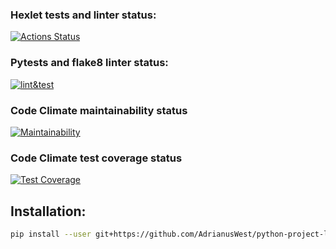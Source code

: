 ### Hexlet tests and linter status:
[![Actions Status](https://github.com/AdrianusWest/python-project-lvl3/workflows/hexlet-check/badge.svg)](https://github.com/AdrianusWest/python-project-lvl3/actions)

### Pytests and flake8 linter status:
[![lint&test](https://github.com/AdrianusWest/python-project-lvl3/actions/workflows/pyci.yml/badge.svg)](https://github.com/AdrianusWest/python-project-lvl3/actions/workflows/pyci.yml)

### Code Climate maintainability status
[![Maintainability](https://api.codeclimate.com/v1/badges/f6eb15d61f8f01ae51b0/maintainability)](https://codeclimate.com/github/AdrianusWest/python-project-lvl3/maintainability)

### Code Climate test coverage status
[![Test Coverage](https://api.codeclimate.com/v1/badges/f6eb15d61f8f01ae51b0/test_coverage)](https://codeclimate.com/github/AdrianusWest/python-project-lvl3/test_coverage)

## Installation:
```sh
pip install --user git+https://github.com/AdrianusWest/python-project-lvl3.git
```
